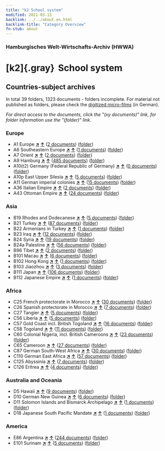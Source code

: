 ```yaml
---
title: "k2 School system"
modified: 2021-03-13
backlink: ../../about.en.html
backlink-title: "Category Overview"
fn-stub: about
---
```


### Hamburgisches Welt-Wirtschafts-Archiv (HWWA)

# [k2]{.gray}&#8201; School system&#160; 







## Countries-subject archives





In total 39 folders, 1323 documents - folders incomplete.
For material not published as folders, please check the [digitized micro-films](/film/h1_sh.de.html) (in German).

_For direct access to the documents, click the "(xy documents)" link, for folder information use the "(folder)" link._



### Europe

- A1 Europe [**&nearr;**](../../../geo/i/140892/about.en.html "Europe (all folders)") [**&uarr;**](../../../geo/about.en.html#A1 "Country category system") (<a href="https://pm20.zbw.eu/iiifview/folder/sh/140892,144739" title="about: Europe : School system" target="_blank">2 documents</a>) ([folder](../../../../folder/sh/1408xx/140892/1447xx/144739/about.en.html))
- A6 Southeastern Europe [**&nearr;**](../../../geo/i/140900/about.en.html "Southeastern Europe (all folders)") [**&uarr;**](../../../geo/about.en.html#A6 "Country category system") (<a href="https://pm20.zbw.eu/iiifview/folder/sh/140900,144739" title="about: Southeastern Europe : School system" target="_blank">1 documents</a>) ([folder](../../../../folder/sh/1409xx/140900/1447xx/144739/about.en.html))
- A7 Orient [**&nearr;**](../../../geo/i/140902/about.en.html "Orient (all folders)") [**&uarr;**](../../../geo/about.en.html#A7 "Country category system") (<a href="https://pm20.zbw.eu/iiifview/folder/sh/140902,144739" title="about: Orient : School system" target="_blank">2 documents</a>) ([folder](../../../../folder/sh/1409xx/140902/1447xx/144739/about.en.html))
- A9 Hamburg [**&nearr;**](../../../geo/i/140905/about.en.html "Hamburg (all folders)") [**&uarr;**](../../../geo/about.en.html#A9 "Country category system") (<a href="https://pm20.zbw.eu/iiifview/folder/sh/140905,144739" title="about: Hamburg : School system" target="_blank">485 documents</a>) ([folder](../../../../folder/sh/1409xx/140905/1447xx/144739/about.en.html))
- A10(t2) Germany (Federal Republic of Germany) [**&nearr;**](../../../geo/i/187232/about.en.html "Germany (Federal Republic of Germany) (all folders)") [**&uarr;**](../../../geo/about.en.html#A10(t2) "Country category system") (<a href="https://pm20.zbw.eu/iiifview/folder/sh/187232,144739" title="about: Germany (Federal Republic of Germany) : School system" target="_blank">0 documents</a>) ([folder](../../../../folder/sh/1872xx/187232/1447xx/144739/about.en.html))
- A10p East Upper Silesia [**&nearr;**](../../../geo/i/140951/about.en.html "East Upper Silesia (all folders)") [**&uarr;**](../../../geo/about.en.html#A10p "Country category system") (<a href="https://pm20.zbw.eu/iiifview/folder/sh/140951,144739" title="about: East Upper Silesia : School system" target="_blank">5 documents</a>) ([folder](../../../../folder/sh/1409xx/140951/1447xx/144739/about.en.html))
- A11 German imperial colonies [**&nearr;**](../../../geo/i/140960/about.en.html "German imperial colonies (all folders)") [**&uarr;**](../../../geo/about.en.html#A11 "Country category system") (<a href="https://pm20.zbw.eu/iiifview/folder/sh/140960,144739" title="about: German imperial colonies : School system" target="_blank">15 documents</a>) ([folder](../../../../folder/sh/1409xx/140960/1447xx/144739/about.en.html))
- A36 Italian Empire [**&nearr;**](../../../geo/i/141012/about.en.html "Italian Empire (all folders)") [**&uarr;**](../../../geo/about.en.html#A36 "Country category system") (<a href="https://pm20.zbw.eu/iiifview/folder/sh/141012,144739" title="about: Italian Empire : School system" target="_blank">2 documents</a>) ([folder](../../../../folder/sh/1410xx/141012/1447xx/144739/about.en.html))
- A43 Ottoman Empire [**&nearr;**](../../../geo/i/141034/about.en.html "Ottoman Empire (all folders)") [**&uarr;**](../../../geo/about.en.html#A43 "Country category system") (<a href="https://pm20.zbw.eu/iiifview/folder/sh/141034,144739" title="about: Ottoman Empire : School system" target="_blank">24 documents</a>) ([folder](../../../../folder/sh/1410xx/141034/1447xx/144739/about.en.html))

### Asia

- B19 Rhodes and Dodecanese [**&nearr;**](../../../geo/i/141106/about.en.html "Rhodes and Dodecanese (all folders)") [**&uarr;**](../../../geo/about.en.html#B19 "Country category system") (<a href="https://pm20.zbw.eu/iiifview/folder/sh/141106,144739" title="about: Rhodes and Dodecanese : School system" target="_blank">5 documents</a>) ([folder](../../../../folder/sh/1411xx/141106/1447xx/144739/about.en.html))
- B21 Turkey [**&nearr;**](../../../geo/i/141111/about.en.html "Turkey (all folders)") [**&uarr;**](../../../geo/about.en.html#B21 "Country category system") (<a href="https://pm20.zbw.eu/iiifview/folder/sh/141111,144739" title="about: Turkey : School system" target="_blank">87 documents</a>) ([folder](../../../../folder/sh/1411xx/141111/1447xx/144739/about.en.html))
- B22 Armenians in Turkey [**&nearr;**](../../../geo/i/141112/about.en.html "Armenians in Turkey (all folders)") [**&uarr;**](../../../geo/about.en.html#B22 "Country category system") (<a href="https://pm20.zbw.eu/iiifview/folder/sh/141112,144739" title="about: Armenians in Turkey : School system" target="_blank">1 documents</a>) ([folder](../../../../folder/sh/1411xx/141112/1447xx/144739/about.en.html))
- B23 Iraq [**&nearr;**](../../../geo/i/141113/about.en.html "Iraq (all folders)") [**&uarr;**](../../../geo/about.en.html#B23 "Country category system") (<a href="https://pm20.zbw.eu/iiifview/folder/sh/141113,144739" title="about: Iraq : School system" target="_blank">12 documents</a>) ([folder](../../../../folder/sh/1411xx/141113/1447xx/144739/about.en.html))
- B24 Syria [**&nearr;**](../../../geo/i/141114/about.en.html "Syria (all folders)") [**&uarr;**](../../../geo/about.en.html#B24 "Country category system") (<a href="https://pm20.zbw.eu/iiifview/folder/sh/141114,144739" title="about: Syria : School system" target="_blank">19 documents</a>) ([folder](../../../../folder/sh/1411xx/141114/1447xx/144739/about.en.html))
- B24a Palestine [**&nearr;**](../../../geo/i/141115/about.en.html "Palestine (all folders)") [**&uarr;**](../../../geo/about.en.html#B24a "Country category system") (<a href="https://pm20.zbw.eu/iiifview/folder/sh/141115,144739" title="about: Palestine : School system" target="_blank">56 documents</a>) ([folder](../../../../folder/sh/1411xx/141115/1447xx/144739/about.en.html))
- B96 Tibet [**&nearr;**](../../../geo/i/141259/about.en.html "Tibet (all folders)") [**&uarr;**](../../../geo/about.en.html#B96 "Country category system") (<a href="https://pm20.zbw.eu/iiifview/folder/sh/141259,144739" title="about: Tibet : School system" target="_blank">2 documents</a>) ([folder](../../../../folder/sh/1412xx/141259/1447xx/144739/about.en.html))
- B101 Macau [**&nearr;**](../../../geo/i/141267/about.en.html "Macau (all folders)") [**&uarr;**](../../../geo/about.en.html#B101 "Country category system") (<a href="https://pm20.zbw.eu/iiifview/folder/sh/141267,144739" title="about: Macau : School system" target="_blank">6 documents</a>) ([folder](../../../../folder/sh/1412xx/141267/1447xx/144739/about.en.html))
- B102 Hong Kong [**&nearr;**](../../../geo/i/141268/about.en.html "Hong Kong (all folders)") [**&uarr;**](../../../geo/about.en.html#B102 "Country category system") (<a href="https://pm20.zbw.eu/iiifview/folder/sh/141268,144739" title="about: Hong Kong : School system" target="_blank">1 documents</a>) ([folder](../../../../folder/sh/1412xx/141268/1447xx/144739/about.en.html))
- B103 Jiaozhou [**&nearr;**](../../../geo/i/126163/about.en.html "Jiaozhou (all folders)") [**&uarr;**](../../../geo/about.en.html#B103 "Country category system") (<a href="https://pm20.zbw.eu/iiifview/folder/sh/126163,144739" title="about: Jiaozhou : School system" target="_blank">3 documents</a>) ([folder](../../../../folder/sh/1261xx/126163/1447xx/144739/about.en.html))
- B111 Japan [**&nearr;**](../../../geo/i/141272/about.en.html "Japan (all folders)") [**&uarr;**](../../../geo/about.en.html#B111 "Country category system") (<a href="https://pm20.zbw.eu/iiifview/folder/sh/141272,144739" title="about: Japan : School system" target="_blank">106 documents</a>) ([folder](../../../../folder/sh/1412xx/141272/1447xx/144739/about.en.html))
- B112 Japanese Empire [**&nearr;**](../../../geo/i/141273/about.en.html "Japanese Empire (all folders)") [**&uarr;**](../../../geo/about.en.html#B112 "Country category system") (<a href="https://pm20.zbw.eu/iiifview/folder/sh/141273,144739" title="about: Japanese Empire : School system" target="_blank">1 documents</a>) ([folder](../../../../folder/sh/1412xx/141273/1447xx/144739/about.en.html))

### Africa

- C25 French protectorate in Morocco [**&nearr;**](../../../geo/i/141358/about.en.html "French protectorate in Morocco (all folders)") [**&uarr;**](../../../geo/about.en.html#C25 "Country category system") (<a href="https://pm20.zbw.eu/iiifview/folder/sh/141358,144739" title="about: French protectorate in Morocco : School system" target="_blank">30 documents</a>) ([folder](../../../../folder/sh/1413xx/141358/1447xx/144739/about.en.html))
- C26 Spanish protectorate in Morocco [**&nearr;**](../../../geo/i/141359/about.en.html "Spanish protectorate in Morocco (all folders)") [**&uarr;**](../../../geo/about.en.html#C26 "Country category system") (<a href="https://pm20.zbw.eu/iiifview/folder/sh/141359,144739" title="about: Spanish protectorate in Morocco : School system" target="_blank">7 documents</a>) ([folder](../../../../folder/sh/1413xx/141359/1447xx/144739/about.en.html))
- C27 Tangier [**&nearr;**](../../../geo/i/141360/about.en.html "Tangier (all folders)") [**&uarr;**](../../../geo/about.en.html#C27 "Country category system") (<a href="https://pm20.zbw.eu/iiifview/folder/sh/141360,144739" title="about: Tangier : School system" target="_blank">5 documents</a>) ([folder](../../../../folder/sh/1413xx/141360/1447xx/144739/about.en.html))
- C56 Liberia [**&nearr;**](../../../geo/i/141405/about.en.html "Liberia (all folders)") [**&uarr;**](../../../geo/about.en.html#C56 "Country category system") (<a href="https://pm20.zbw.eu/iiifview/folder/sh/141405,144739" title="about: Liberia : School system" target="_blank">5 documents</a>) ([folder](../../../../folder/sh/1414xx/141405/1447xx/144739/about.en.html))
- C57 Gold Coast incl. British Togoland [**&nearr;**](../../../geo/i/141406/about.en.html "Gold Coast incl. British Togoland (all folders)") [**&uarr;**](../../../geo/about.en.html#C57 "Country category system") (<a href="https://pm20.zbw.eu/iiifview/folder/sh/141406,144739" title="about: Gold Coast incl. British Togoland : School system" target="_blank">16 documents</a>) ([folder](../../../../folder/sh/1414xx/141406/1447xx/144739/about.en.html))
- C58 Togoland [**&nearr;**](../../../geo/i/141408/about.en.html "Togoland (all folders)") [**&uarr;**](../../../geo/about.en.html#C58 "Country category system") (<a href="https://pm20.zbw.eu/iiifview/folder/sh/141408,144739" title="about: Togoland : School system" target="_blank">11 documents</a>) ([folder](../../../../folder/sh/1414xx/141408/1447xx/144739/about.en.html))
- C60 Colonial Nigeria, incl. British Cameroons [**&nearr;**](../../../geo/i/141409/about.en.html "Colonial Nigeria, incl. British Cameroons (all folders)") [**&uarr;**](../../../geo/about.en.html#C60 "Country category system") (<a href="https://pm20.zbw.eu/iiifview/folder/sh/141409,144739" title="about: Colonial Nigeria, incl. British Cameroons : School system" target="_blank">23 documents</a>) ([folder](../../../../folder/sh/1414xx/141409/1447xx/144739/about.en.html))
- C65 Cameroon [**&nearr;**](../../../geo/i/141410/about.en.html "Cameroon (all folders)") [**&uarr;**](../../../geo/about.en.html#C65 "Country category system") (<a href="https://pm20.zbw.eu/iiifview/folder/sh/141410,144739" title="about: Cameroon : School system" target="_blank">27 documents</a>) ([folder](../../../../folder/sh/1414xx/141410/1447xx/144739/about.en.html))
- C87 German South-West Africa [**&nearr;**](../../../geo/i/141450/about.en.html "German South-West Africa (all folders)") [**&uarr;**](../../../geo/about.en.html#C87 "Country category system") (<a href="https://pm20.zbw.eu/iiifview/folder/sh/141450,144739" title="about: German South-West Africa : School system" target="_blank">30 documents</a>) ([folder](../../../../folder/sh/1414xx/141450/1447xx/144739/about.en.html))
- C110 German East Africa [**&nearr;**](../../../geo/i/141471/about.en.html "German East Africa (all folders)") [**&uarr;**](../../../geo/about.en.html#C110 "Country category system") (<a href="https://pm20.zbw.eu/iiifview/folder/sh/141471,144739" title="about: German East Africa : School system" target="_blank">57 documents</a>) ([folder](../../../../folder/sh/1414xx/141471/1447xx/144739/about.en.html))
- C125 Abyssinia [**&nearr;**](../../../geo/i/141482/about.en.html "Abyssinia (all folders)") [**&uarr;**](../../../geo/about.en.html#C125 "Country category system") (<a href="https://pm20.zbw.eu/iiifview/folder/sh/141482,144739" title="about: Abyssinia : School system" target="_blank">7 documents</a>) ([folder](../../../../folder/sh/1414xx/141482/1447xx/144739/about.en.html))
- C126 Eritrea [**&nearr;**](../../../geo/i/141483/about.en.html "Eritrea (all folders)") [**&uarr;**](../../../geo/about.en.html#C126 "Country category system") (<a href="https://pm20.zbw.eu/iiifview/folder/sh/141483,144739" title="about: Eritrea : School system" target="_blank">4 documents</a>) ([folder](../../../../folder/sh/1414xx/141483/1447xx/144739/about.en.html))

### Australia and Oceania

- D5 Hawaii [**&nearr;**](../../../geo/i/141595/about.en.html "Hawaii (all folders)") [**&uarr;**](../../../geo/about.en.html#D5 "Country category system") (<a href="https://pm20.zbw.eu/iiifview/folder/sh/141595,144739" title="about: Hawaii : School system" target="_blank">9 documents</a>) ([folder](../../../../folder/sh/1415xx/141595/1447xx/144739/about.en.html))
- D10 German New Guinea [**&nearr;**](../../../geo/i/141601/about.en.html "German New Guinea (all folders)") [**&uarr;**](../../../geo/about.en.html#D10 "Country category system") (<a href="https://pm20.zbw.eu/iiifview/folder/sh/141601,144739" title="about: German New Guinea : School system" target="_blank">6 documents</a>) ([folder](../../../../folder/sh/1416xx/141601/1447xx/144739/about.en.html))
- D11 Solomon Islands and Bismarck Archipelago [**&nearr;**](../../../geo/i/141610/about.en.html "Solomon Islands and Bismarck Archipelago (all folders)") [**&uarr;**](../../../geo/about.en.html#D11 "Country category system") (<a href="https://pm20.zbw.eu/iiifview/folder/sh/141610,144739" title="about: Solomon Islands and Bismarck Archipelago : School system" target="_blank">1 documents</a>) ([folder](../../../../folder/sh/1416xx/141610/1447xx/144739/about.en.html))
- D18 Japanese South Pacific Mandate [**&nearr;**](../../../geo/i/141618/about.en.html "Japanese South Pacific Mandate (all folders)") [**&uarr;**](../../../geo/about.en.html#D18 "Country category system") (<a href="https://pm20.zbw.eu/iiifview/folder/sh/141618,144739" title="about: Japanese South Pacific Mandate : School system" target="_blank">1 documents</a>) ([folder](../../../../folder/sh/1416xx/141618/1447xx/144739/about.en.html))

### America

- E86 Argentina [**&nearr;**](../../../geo/i/141692/about.en.html "Argentina (all folders)") [**&uarr;**](../../../geo/about.en.html#E86 "Country category system") (<a href="https://pm20.zbw.eu/iiifview/folder/sh/141692,144739" title="about: Argentina : School system" target="_blank">244 documents</a>) ([folder](../../../../folder/sh/1416xx/141692/1447xx/144739/about.en.html))
- E101 Surinam [**&nearr;**](../../../geo/i/141699/about.en.html "Surinam (all folders)") [**&uarr;**](../../../geo/about.en.html#E101 "Country category system") (<a href="https://pm20.zbw.eu/iiifview/folder/sh/141699,144739" title="about: Surinam : School system" target="_blank">5 documents</a>) ([folder](../../../../folder/sh/1416xx/141699/1447xx/144739/about.en.html))








